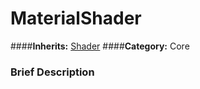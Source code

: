 #  MaterialShader  
####**Inherits:** [Shader](class_shader)
####**Category:** Core

###  Brief Description  

